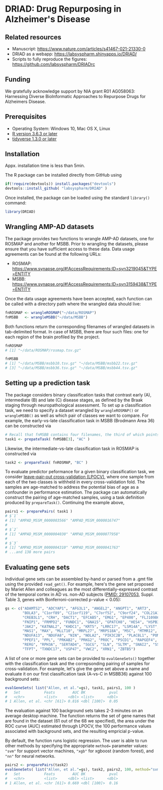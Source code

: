 # DRIAD: Drug Repurposing in Alzheimer's Disease

## Related resources

* Manuscript: https://www.nature.com/articles/s41467-021-21330-0
* DRIAD as a webapp: https://labsyspharm.shinyapps.io/DRIAD/
* Scripts to fully reproduce the figures: https://github.com/labsyspharm/DRIADrc

## Funding
We gratefully acknowledge support by NIA grant R01 AG058063: Harnessing Diverse BioInformatic Approaches to Repurpose Drugs for Alzheimers Disease.

## Prerequisites

* Operating System: Windows 10, Mac OS X, Linux
* [R version 3.6.3 or later](https://www.r-project.org/)
* [tidyverse 1.3.0 or later](https://www.tidyverse.org/)

## Installation

Appx. installation time is less than 5min.

The R package can be installed directly from GitHub using

``` r
if(!require(devtools)) install.packages("devtools")
devtools::install_github( "labsyspharm/DRIAD" )
```

Once installed, the package can be loaded using the standard `library()` command:
``` r
library(DRIAD)
```

## Wrangling AMP-AD datasets

The package provides two functions to wrangle AMP-AD datasets, one for ROSMAP and another for MSBB. Prior to wrangling the datasets, please ensure that you have sufficient access to these data. Data usage agreements can be found at the following URLs:

* ROSMAP: https://www.synapse.org/#!AccessRequirements:ID=syn3219045&TYPE=ENTITY
* MSBB: https://www.synapse.org/#!AccessRequirements:ID=syn3159438&TYPE=ENTITY

Once the data usage agreements have been accepted, each function can be called with a directory path where the wrangled data should live:

``` r
fnROSMAP <- wrangleROSMAP("~/data/ROSMAP")
fnMSBB   <- wrangleMSBB("~/data/MSBB")
```

Both functions return the corresponding filenames of wrangled datasets in tab-delimited format. In case of MSBB, there are four such files: one for each region of the brain profiled by the project.

``` r
fnROSMAP
# [1] "~/data/ROSMAP/rosmap.tsv.gz"

fnMSBB
# [1] "~/data/MSBB/msbb10.tsv.gz" "~/data/MSBB/msbb22.tsv.gz"
# [3] "~/data/MSBB/msbb36.tsv.gz" "~/data/MSBB/msbb44.tsv.gz"
```

## Setting up a prediction task

The package considers binary classification tasks that contrast early (A), intermediate (B) and late (C) disease stages, as defined by the Braak staging through neuropathological assessment. To set up a classification task, we need to specify a dataset wrangled by `wrangleROSMAP()` or `wrangleMSBB()` as well as which pair of classes we want to compare. For example, the early-vs-late classification task in MSBB (Brodmann Area 36) can be constructed via

``` r
# Recall that fnMSBB contains four filenames, the third of which points to msbb36.tsv.gz
task1 <- prepateTask( fnMSBB[3], "AC" )
```

Likewise, the intermediate-vs-late classification task in ROSMAP is constructed via

``` r
task2 <- prepareTask( fnROSMAP, "BC" )
```

To evaluate predictor peformance for a given binary classification task, we consider [leave-pair-out cross-validation (LPOCV)](http://proceedings.mlr.press/v8/airola10a/airola10a.pdf), where one sample from each of the two classes is withheld in every cross-validation fold. The samples are age-matched to address the potential bias of age as a confounder in performance estimation. The package can automatically construct the pairing of age-matched samples, using a task definition produced by `prepareTask()`. Continuing the example above,

``` r
pairs1 <- preparePairs( task1 )
# $`1`
# [1] "AMPAD_MSSM_0000003566" "AMPAD_MSSM_0000016747"
# 
# $`2`
# [1] "AMPAD_MSSM_0000004030" "AMPAD_MSSM_0000077958"
# 
# $`3`
# [1] "AMPAD_MSSM_0000004310" "AMPAD_MSSM_0000041763"
# ...and 138 more pairs
```

## Evaluating gene sets

Individual gene sets can be assembled by-hand or parsed from a .gmt file using the provided `read_gmt()`. For example, here's the gene set proposed by Mariet Allen and colleagues as the most differentially-expressed contrast of the temporal cortex in AD vs. non-AD subjects ([PMID: 29107053](https://www.ncbi.nlm.nih.gov/pmc/articles/PMC5866744/), Suppl. Table 3, genes with Bonferroni-corrected p-value < 0.05):

``` r
gs <- c("ADAMTS2", "ADCYAP1", "AFG3L1", "ANGEL2", "ANGPT1", "ART3", 
        "BOLA3", "C1orf89", "C21orf119", "C7orf52", "C9orf24", "COL21A1", 
        "CREB3L1", "CRH", "DACT1", "EFCAB5", "EMG1", "EP400", "FLJ10986", 
        "FNIP1", "FRMPD2", "FUNDC1", "GNA15", "GPATCH8", "HES4", "HSPB3", 
        "JAK2", "KATNAL2", "KHDC1", "KRT5", "LRRC17", "LSM14A", "LYST", 
        "MAS1", "MAX", "MLLT10", "MRPL27", "MRPS18A", "MSC", "MTMR12", 
        "NDUFA13", "NDUFA8", "NIN", "NOLA2", "PIK3C2B", "PLAC8L1", "POMC", 
        "PPEF1", "PPL", "PRKAB2", "PRKG2", "PROC", "PSCD1", "RAPGEF4", 
        "RERG", "RPH3A", "SERTAD4", "SGCG", "SLN", "SLTM", "SNAI2", "SST", 
        "TFPT", "TXNDC17", "USP47", "VWC2", "XRN1", "ZBTB5")
 ```
 
A list of one or more gene sets can be provided to `evalGeneSets()` together with the classification task and the correpsonding pairing of samples for cross-validation. For example, let's give the gene set above a name and evaluate it on our first classification task (A-vs-C in MSBB36) against 100 background sets:

``` r
evalGeneSets( list("Allen, et al."=gs), task1, pairs1, 100 )
#   Set           Feats        AUC BK           pval
#   <chr>         <list>     <dbl> <list>      <dbl>
# 1 Allen, et al. <chr [61]> 0.816 <dbl [100]>  0.05
```

The evaluation against 100 background sets takes 2-3 minutes on an average desktop machine. The function returns the set of gene names that are found in the dataset (61 out of the 68 we specified), the area under the ROC curve (AUC) estimated through LPOCV, the 100 performance values associated with background sets, and the resulting empricial p-value.

By default, the function runs logistic regression. The user is able to run other methods by specifying the appropriate `method=` parameter values: `"svm"` for support vector machines, `"xgb"` for xgboost (random forest), and `"nn"` for neural networks.

``` r
pairs2 <- preparePairs(task2)
evalGeneSets( list("Allen, et al."=gs), task2, pairs2, 100, method="svm" )
#   Set           Feats        AUC BK           pval
#   <chr>         <list>     <dbl> <list>      <dbl>
# 1 Allen, et al. <chr [61]> 0.669 <dbl [100]>  0.16
```
